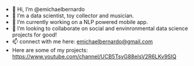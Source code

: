 - 👋 Hi, I’m @emichaelbernardo
- 👀 I’m a data scientist, toy collector and musician.
- 🌱 I’m currently working on a NLP powered mobile app.
- 💞️ I’m looking to collaborate on social and envinronmental data science projects for good! 
- 📫 connect with me here: emichaelbernardo@gmail.com 
- Here are some of my projects: https://www.youtube.com/channel/UCB5TsyG88eIsV2R6LKv9SIQ

<!---
emichaelbernardo/emichaelbernardo is a ✨ special ✨ repository because its `README.md` (this file) appears on your GitHub profile.
You can click the Preview link to take a look at your changes.
--->
